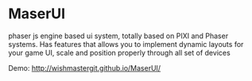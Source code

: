 # MaserUI
phaser js engine based ui system, totally based on PIXI and Phaser systems. Has features that allows you to implement dynamic layouts for your game UI, scale and position properly through all set of devices

Demo: http://wishmastergit.github.io/MaserUI/
